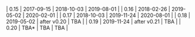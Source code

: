 | 0.15 | 2017-09-15 | 2018-10-03  | 2019-08-01 |
| 0.16 | 2018-02-26 | 2019-05-02  | 2020-02-01 |
| 0.17 | 2018-10-03 | 2019-11-24  | 2020-08-01 |
| 0.18 | 2019-05-02 | after v0.20 | TBA        |
| 0.19 | 2019-11-24 | after v0.21 | TBA        |
| 0.20 | TBA*       | TBA         | TBA        |
